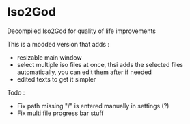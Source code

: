 # Iso2God
Decompiled Iso2God for quality of life improvements

This is a modded version that adds :
 - resizable main window
 - select multiple iso files at once, thsi adds the selected files automatically, you can edit them after if needed
 - edited texts to get it simpler

Todo :
 - Fix path missing "/" is entered manually in settings (?)
 - Fix multi file progress bar stuff
